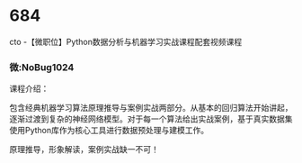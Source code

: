 # 684
cto -【微职位】Python数据分析与机器学习实战课程配套视频课程
### 微:NoBug1024 


课程介绍：

包含经典机器学习算法原理推导与案例实战两部分。从基本的回归算法开始讲起，逐渐过渡到复杂的神经网络模型。对于每一个算法给出实战案例，基于真实数据集使用Python库作为核心工具进行数据预处理与建模工作。

原理推导，形象解读，案例实战缺一不可！
